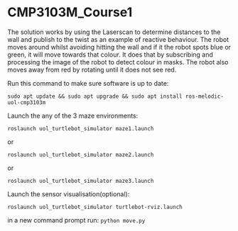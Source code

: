 # CMP3103M_Course1

The solution works by using the Laserscan to determine distances to the wall and publish to the twist as an example of reactive behaviour. The robot moves around whilst avoiding hitting the wall and if it the robot spots blue or green, it will move towards that colour. It does that by subscribing and processing the image of the robot to detect colour in masks. The robot also moves away from red by rotating until it does not see red.


Run this command to make sure software is up to date:

`sudo apt update && sudo apt upgrade && sudo apt install ros-melodic-uol-cmp3103m`

Launch the any of the 3 maze environments:

`roslaunch uol_turtlebot_simulator maze1.launch`

or

`roslaunch uol_turtlebot_simulator maze2.launch`

or

`roslaunch uol_turtlebot_simulator maze3.launch`

Launch the sensor visualisation(optional):

```roslaunch uol_turtlebot_simulator turtlebot-rviz.launch```

in a new command prompt run:
`python move.py`
